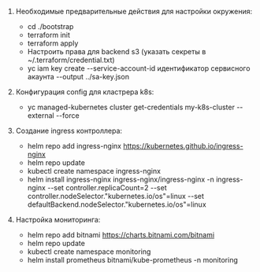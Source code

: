 1. Необходимые предварительные действия для настройки окружения:
   - cd ./bootstrap
   - terraform init
   - terraform apply
   - Настроить права для backend s3 (указать секреты в ~/.terraform/credential.txt)
   - yc iam key create --service-account-id идентификатор сервисного акаунта --output ../sa-key.json

2. Конфигурация config для кластрера k8s:
   - yc managed-kubernetes cluster get-credentials my-k8s-cluster --external --force
   
3. Создание ingress контроллера:
   - helm repo add ingress-nginx https://kubernetes.github.io/ingress-nginx
   - helm repo update
   - kubectl create namespace ingress-nginx
   - helm install ingress-nginx ingress-nginx/ingress-nginx -n ingress-nginx --set controller.replicaCount=2 --set controller.nodeSelector."kubernetes\.io/os"=linux --set defaultBackend.nodeSelector."kubernetes\.io/os"=linux

4. Настройка мониторинга:
   - helm repo add bitnami https://charts.bitnami.com/bitnami
   - helm repo update
   - kubectl create namespace monitoring
   - helm install prometheus bitnami/kube-prometheus -n monitoring
